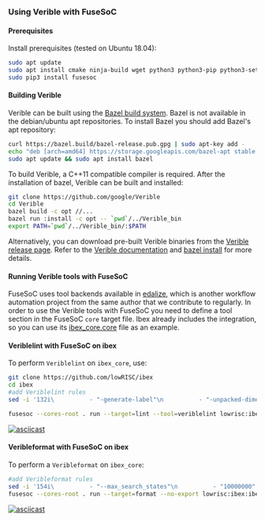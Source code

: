 ### Using Verible with FuseSoC

#### Prerequisites

Install prerequisites (tested on Ubuntu 18.04):
```bash
sudo apt update
sudo apt install cmake ninja-build wget python3 python3-pip python3-setuptools make tar git
sudo pip3 install fusesoc
```

#### Building Verible

Verible can be built using the [Bazel build system](https://bazel.build/).
Bazel is not available in the debian/ubuntu apt repositories. To install Bazel you should add Bazel's apt repository:

```bash
curl https://bazel.build/bazel-release.pub.gpg | sudo apt-key add -
echo "deb [arch=amd64] https://storage.googleapis.com/bazel-apt stable jdk1.8" | sudo tee /etc/apt/sources.list.d/bazel.list
sudo apt update && sudo apt install bazel
```

To build Verible, a C++11 compatible compiler is required. After the installation of bazel, Verible can be built and installed:

```bash
git clone https://github.com/google/Verible
cd Verible
bazel build -c opt //...
bazel run :install -c opt -- `pwd`/../Verible_bin
export PATH=`pwd`/../Verible_bin/:$PATH
```

Alternatively, you can download pre-built Verible binaries from the [Verible release page](https://github.com/google/Verible/releases). Refer to the [Verible documentation](https://github.com/google/Verible) and [bazel install](https://docs.bazel.build/versions/master/install.html) for more details.

#### Running Verible tools with FuseSoC

FuseSoC uses tool backends available in [edalize](https://github.com/olofk/edalize), which is another workflow automation project from the same author that we contribute to regularly. In order to use the Verible tools with FuseSoC you need to define a tool section in the FuseSoC `core` target file. Ibex already includes the integration, so you can use its [ibex_core.core](https://github.com/lowRISC/ibex/blob/master/ibex_core.core) file as an example.

#### Veriblelint with FuseSoC on ibex

To perform `Veriblelint` on `ibex_core`, use:

```bash
git clone https://github.com/lowRISC/ibex
cd ibex
#add Veriblelint rules
sed -i '132i\          - "-generate-label"\n          - "-unpacked-dimensions-range-ordering"\n          - "-explicit-parameter-storage-type"\n          - "-line-length"\n          - "-module-filename"\n          - "-no-trailing-spaces"\n          - "-undersized-binary-literal"\n          - "-struct-union-name-style"\n          - "-case-missing-default"\n          - "-explicit-task-lifetime"\n          - "-explicit-function-lifetime"' ibex_core.core

fusesoc --cores-root . run --target=lint --tool=veriblelint lowrisc:ibex:ibex_core:0.1
```

[![asciicast](https://asciinema.org/a/JpEj0cjtfmlZK53hlI0SpKX9O.svg)](https://asciinema.org/a/JpEj0cjtfmlZK53hlI0SpKX9O)

#### Veribleformat with FuseSoC on ibex

To perform a `Veribleformat` on `ibex_core`:

```bash
#add Veribleformat rules
sed -i '154i\          - "--max_search_states"\n          - "10000000"' ibex_core.core
fusesoc --cores-root . run --target=format --no-export lowrisc:ibex:ibex_core:0.1
```

[![asciicast](https://asciinema.org/a/CPN8pfrepDzGGbhaSc2BPyfKc.svg)](https://asciinema.org/a/CPN8pfrepDzGGbhaSc2BPyfKc)

